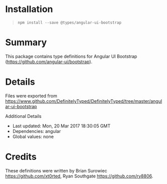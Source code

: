 # Installation
> `npm install --save @types/angular-ui-bootstrap`

# Summary
This package contains type definitions for Angular UI Bootstrap (https://github.com/angular-ui/bootstrap).

# Details
Files were exported from https://www.github.com/DefinitelyTyped/DefinitelyTyped/tree/master/angular-ui-bootstrap

Additional Details
 * Last updated: Mon, 20 Mar 2017 18:30:05 GMT
 * Dependencies: angular
 * Global values: none

# Credits
These definitions were written by Brian Surowiec <https://github.com/xt0rted>, Ryan Southgate <https://github.com/ry8806>.
